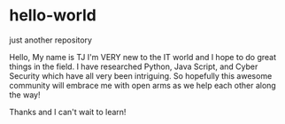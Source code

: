 # hello-world
just another repository

Hello, My name is TJ
I'm VERY new to the IT world and I hope to do great things in the field.
I have researched Python, Java Script, and Cyber Security which have all 
very been intriguing.
So hopefully this awesome community will embrace me with open arms
as we help each other along the way!

Thanks and I can't wait to learn!
